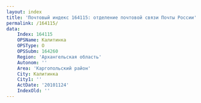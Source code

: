```yaml
---
layout: index
title: 'Почтовый индекс 164115: отделение почтовой связи Почты России'
permalink: /164115/
data:
    Index: 164115
    OPSName: Калитинка
    OPSType: О
    OPSSubm: 164260
    Region: 'Архангельская область'
    Autonom: ''
    Area: 'Каргопольский район'
    City: Калитинка
    City1: ''
    ActDate: '20101124'
    IndexOld: ''
---
```

